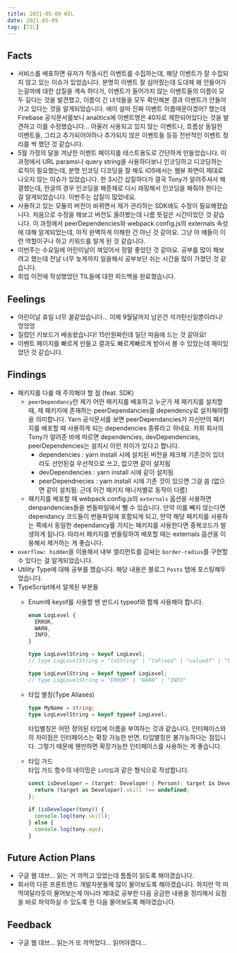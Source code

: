 ```yaml
---
title: 2021-05-09 WIL
date: 2021-05-09
tag: [TIL]
---
```


## Facts

- 서비스를 배포하면 유저가 작동시킨 이벤트를 수집하는데, 해당 이벤트가 잘 수집되지 않고 있는 이슈가 있었습니다. 분명히 이벤트 잘 심어줬는데 도대체 왜 안들어가는걸까에 대한 삽질을 계속 하다가, 이벤트가 들어가지 않는 이벤트들의 이름이 모두 길다는 것을 발견했고, 이름이 긴 녀석들을 모두 확인해본 결과 이벤트가 안들어가고 있다는 것을 알게되었습니다. 에이 설마 진짜 이벤트 이름때문이겠어? 했는데 Firebase 공식문서를보니 analitics에 이벤트명은 40자로 제한되어있다는 것을 발견하고 이를 수정했습니다... 아울러 사용되고 있지 않는 이벤트나, 흐름상 동일한 이벤트들, 그리고 추가되어야하나 추가되지 않은 이벤트들 등등 전반적인 이벤트 정리를 싹 했던 것 같습니다.
- 5월 가정의 달을 겨냥한 이벤트 페이지를 테스트용도로 간단하게 만들었습니다. 이 과정에서 URL params나 query string을 사용하다보니 인코딩하고 디코딩하는 로직이 필요했는데, 분명 인코딩 디코딩을 잘 해도 iOS에서는 웹뷰 화면이 제대로 나오지 않는 이슈가 있었습니다. 한 3시간 삽질하다가 결국 Tony가 알려주셔서 해결했는데, 한글의 경우 인코딩을 해준채로 다시 래핑해서 인코딩을 해줘야 한다는 걸 알게되었습니다. 이번주는 삽질이 많았네요.
- 사용하고 있는 모듈의 버전이 바뀌면서 제가 관리하는 SDK에도 수정이 필요해졌습니다. 처음으로 수정을 해보고 버전도 올려봤는데 나름 뜻깊은 시간이었던 것 같습니다. 이 과정에서 peerDependencies와 webpack.config.js의 externals 속성에 대해 알게되었는데, 아직 완벽하게 이해한 건 아닌 것 같아요. 그냥 아 얘들이 이런 역할이구나 하고 키워드를 알게 된 것 같습니다.
- 이번주는 수요일에 어린이날이 껴있어서 정말 좋았던 것 같아요. 공부를 많이 해보려고 했는데 전날 너무 늦게까지 일을해서 공부보단 쉬는 시간을 많이 가졌던 것 같습니다.
- 취업 이전에 작성했었던 TIL들에 대한 피드백을 완료했습니다.

## Feelings

- 어린이날 휴일 너무 꿀같았습니다... 이제 9월달까지 남은건 석가탄신일뿐이라니! 엉엉엉
- 질렀던 키보드가 배송왔습니다! 15만원짜린데 일단 마음에 드는 것 같아요!
- 이벤트 페이지를 빠르게 만들고 결과도 빠르게빠르게 받아서 볼 수 있었는데 재미있었던 것 같습니다.

## Findings
- 패키지를 다룰 때 주의해야 할 점 (feat. SDK)
  - `peerDependancy`란 제가 어떤 패키지를 배포하고 누군가 제 패키지를 설치할 때, 제 패키지에 존재하는 peerDependancies를 dependency로 설치해야함을 의미합니다. Yarn 공식문서를 보면 peerDependancies가 자신만의 패키지를 배포할 때 사용하게 되는 dependencies 종류라고 하네요. 저희 회사의 Tony가 알려준 바에 따르면 dependencies, devDependencies, peerDependencies는 설치시 이런 차이가 있다고 합니다.
      - dependencies : yarn install 시에 설치된 버전을 체크해 기존것이 있더라도 선언된걸 우선적으로 쓰고, 없으면 같이 설치됨
      - devDependencies : yarn install 시에 같이 설치됨
      - peerDependnecies : yarn install 시에 기존 것이 있으면 그걸 씀 (없으면 같이 설치됨: 근데 이건 패키지 매니저별로 동작이 다름) 
  - 패키지를 배포할 때 webpack.config.js의 `externals` 옵션을 사용하면 denpandencies들을 번들파일에서 뺄 수 있습니다. 만약 이를 빼지 않는다면 dependancy 코드들이 번들파일에 포함되게 되고, 만약 해당 패키지를 사용하는 쪽에서 동일한 dependancy를 가지는 패키지를 사용한다면 중복코드가 발생하게 됩니다. 따라서 패키지를 번들링하여 배포할 때는 externals 옵션을 이용해서 제거하는 게 좋습니다.
- `overflow: hidden`을 이용해서 내부 엘리먼트를 감싸는 `border-radius`를 구현할 수 있다는 걸 알게되었습니다.
- Utility Type에 대해 공부를 했습니다. 해당 내용은 블로그 `Posts` 탭에 포스팅해두었습니다.
- TypeScript에서 알게된 부분들
  - Enum에 keyof를 사용할 땐 반드시 typeof와 함께 사용해야 합니다.

      ```ts
      enum LogLevel {
        ERROR,
        WARN,
        INFO,
      }

      type LogLevelString = keyof LogLevel;
      // type LogLevelString = "toString" | "toFixed" | "valueOf" | "toLocaleString" | ...

      type LogLevelString = keyof typeof LogLevel;
      // type LogLevelString = "ERROR" | "WARN" | "INFO"
      ```

  - 타입 별칭(Type Aliases)  

      ```ts
      type MyName = string;
      type LogLevelString = keyof typeof LogLevel;
      ```

      타입별칭은 어떤 정의된 타입에 이름을 부여하는 것과 같습니다. 인터페이스와의 차이점은 인터페이스는 확장 가능한 반면, 타입별칭은 불가능하다는 점입니다. 그렇기 때문에 웬만하면 확장가능한 인터페이스를 사용하는 게 좋습니다.

  - 타입 가드  
    타입 가드 함수의 네이밍은 `is타입`과 같은 형식으로 작성합니다.

      ```ts
      const isDeveloper = (target: Developer | Person): target is Developer => {
        return (target as Developer).skill !== undefined;
      };

      if (isDeveloper(tony)) {
        console.log(tony.skill);
      } else {
        console.log(tony.age);
      }
      ```    

## Future Action Plans

- 구글 웹 데브... 읽는 거 까먹고 있었는데 틈틈이 읽도록 해야겠습니다.
- 회사의 다른 프론트엔드 개발자분들께 많이 물어보도록 해야겠습니다. 하지만 막 떠먹여달라듯이 물어보는게 아니라 제대로 공부한 다음 궁금한 내용을 정리해서 요점을 바로 파악하실 수 있도록 한 다음 물어보도록 해야겠습니다.

## Feedback

- 구글 웹 데브... 읽는거 또 까먹었다... 읽어야겠다...
